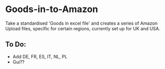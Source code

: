 # Goods-in-to-Amazon
Take a standardised 'Goods in excel file' and creates a series of Amazon Upload files, specific for certain regions, currently set up for UK and USA.

## To Do:
- Add DE, FR, ES, IT, NL, PL 
- Gui??


